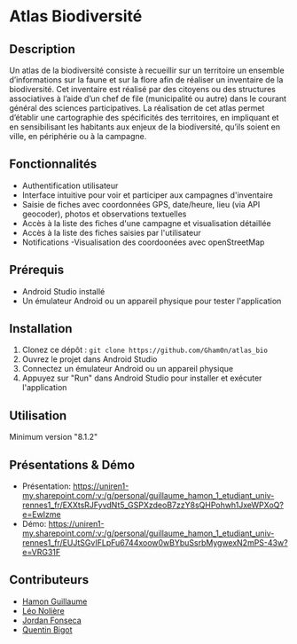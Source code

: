# Atlas Biodiversité
## Description
Un atlas de la biodiversité consiste à recueillir sur un territoire un ensemble d’informations sur la faune
et sur la flore afin de réaliser un inventaire de la biodiversité. Cet inventaire est réalisé par des citoyens
ou des structures associatives à l’aide d’un chef de file (municipalité ou autre) dans le courant général
des sciences participatives. La réalisation de cet atlas permet d’établir une cartographie des spécificités
des territoires, en impliquant et en sensibilisant les habitants aux enjeux de la biodiversité, qu’ils soient
en ville, en périphérie ou à la campagne.

## Fonctionnalités
- Authentification utilisateur
- Interface intuitive pour voir et participer aux campagnes d'inventaire
- Saisie de fiches avec coordonnées GPS, date/heure, lieu (via API geocoder), photos et observations textuelles
- Accès à la liste des fiches d'une campagne et visualisation détaillée
- Accès à la liste des fiches saisies par l'utilisateur
- Notifications
-Visualisation des coordoonées avec openStreetMap


## Prérequis
- Android Studio installé
- Un émulateur Android ou un appareil physique pour tester l'application

## Installation
1. Clonez ce dépôt : `git clone https://github.com/Gham0n/atlas_bio`
2. Ouvrez le projet dans Android Studio
3. Connectez un émulateur Android ou un appareil physique
4. Appuyez sur "Run" dans Android Studio pour installer et exécuter l'application

## Utilisation
Minimum version "8.1.2"

## Présentations & Démo

- Présentation: https://uniren1-my.sharepoint.com/:v:/g/personal/guillaume_hamon_1_etudiant_univ-rennes1_fr/EXXtsRJFyvdNt5_GSPXzdeoB7zzY8sQHPohwh1JxeWPXoQ?e=EwIzme
- Démo: https://uniren1-my.sharepoint.com/:v:/g/personal/guillaume_hamon_1_etudiant_univ-rennes1_fr/EUJtSGvIFLpFu6744xoow0wBYbuSsrbMygwexN2mPS-43w?e=VRG31F

## Contributeurs
- [Hamon Guillaume](https://github.com/Gham0n/tpjpa2023)
- [Léo Nolière](https://github.com/LeoNoliere)
- [Jordan Fonseca]()
- [Quentin Bigot]()
